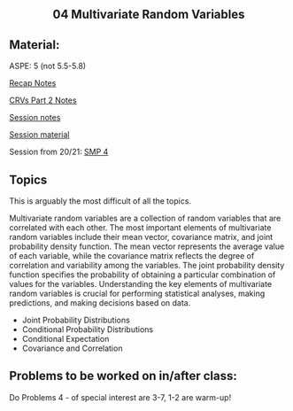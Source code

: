 <h2 align="center">04 Multivariate Random Variables</h2>

## Material:

ASPE: 5 (not 5.5-5.8)

[Recap Notes](https://drive.google.com/file/d/1yZL4gWiAUtDzCDNDwJtEUSrKSSYafxNO/view?usp=sharing)

[CRVs Part 2 Notes](https://drive.google.com/file/d/1cHoLN7PnP7KE4EzSpOGRQXJyx3MM28LI/view?usp=sharing)

[Session notes](https://drive.google.com/file/d/15LonbLfH9oToNl76casNY0AW1OvdZIbv/view?usp=sharing)

[Session material](https://viaucdk-my.sharepoint.com/:f:/g/personal/rib_viauc_dk/EoKqqy67NdBBk7Qnug21TH4BXHHtg2jlNNSF45_H9n7feg?e=d7LENR)

Session from 20/21: [SMP 4](https://youtu.be/v4rf4b2YPls)

## Topics

This is arguably the most difficult of all the topics.

Multivariate random variables are a collection of random variables that are correlated with each other. The most important elements of multivariate random variables include their mean vector, covariance matrix, and joint probability density function. The mean vector represents the average value of each variable, while the covariance matrix reflects the degree of correlation and variability among the variables. The joint probability density function specifies the probability of obtaining a particular combination of values for the variables. Understanding the key elements of multivariate random variables is crucial for performing statistical analyses, making predictions, and making decisions based on data.

- Joint Probability Distributions
- Conditional Probability Distributions
- Conditional Expectation
- Covariance and Correlation

## Problems to be worked on in/after class:

Do Problems 4 - of special interest are 3-7, 1-2 are warm-up!

